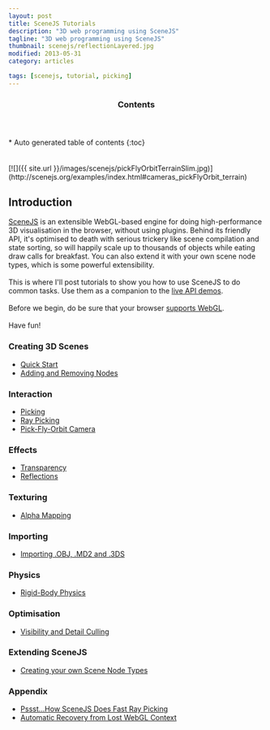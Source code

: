```yaml
---
layout: post
title: SceneJS Tutorials
description: "3D web programming using SceneJS"
tagline: "3D web programming using SceneJS"
thumbnail: scenejs/reflectionLayered.jpg
modified: 2013-05-31
category: articles

tags: [scenejs, tutorial, picking]
---
```



<section id="table-of-contents" class="toc">
  <header>
    <h3>Contents</h3>
  </header>
<div id="drawer" markdown="1">
*  Auto generated table of contents
{:toc}
</div>
</section><!-- /#table-of-contents -->
<br><br>
[![]({{ site.url }}/images/scenejs/pickFlyOrbitTerrainSlim.jpg)](http://scenejs.org/examples/index.html#cameras_pickFlyOrbit_terrain)

## Introduction
[SceneJS](http://scenejs.org) is an extensible WebGL-based engine for doing high-performance 3D visualisation in the browser,
without using plugins. Behind its friendly API, it's optimised to death with serious trickery like
scene compilation and state sorting, so will happily scale up to thousands of objects while eating draw calls for breakfast.
You can also extend it with your own scene node types, which is some powerful extensibility.
<br><br>
This is where I'll post tutorials to show you how to use SceneJS to do common tasks. Use them as a
companion to the [live API demos](http://scenejs.org/examples.html).
<br><br>
Before we begin, do be sure that your browser [supports WebGL](http://get.webgl.org/).
<br><br>
Have fun!

### Creating 3D Scenes
* [Quick Start](/articles/scenejs-quick-start)
* [Adding and Removing Nodes](/articles/scenejs-creating-a-scene-and-adding-nodes)

### Interaction
* [Picking](/articles/scenejs-picking)
* [Ray Picking](/articles/scenejs-ray-picking)
* [Pick-Fly-Orbit Camera](/articles/scenejs-pickflyorbit-camera)

### Effects
* [Transparency](/articles/scenejs-transparency)
* [Reflections](/articles/scenejs-reflection)

### Texturing
* [Alpha Mapping](/articles/scenejs-alpha-mapping)

### Importing
* [Importing .OBJ, .MD2 and .3DS](/articles/scenejs-obj-md2-3ds)

### Physics
* [Rigid-Body Physics](/articles/scenejs-physics)

### Optimisation
* [Visibility and Detail Culling](/articles/scenejs-detail-culling)

### Extending SceneJS
* [Creating your own Scene Node Types](/articles/scenejs-node-types)

### Appendix
* [Pssst...How SceneJS Does Fast Ray Picking](/articles/scenejs-ray-picking-technique)
* [Automatic Recovery from Lost WebGL Context](/articles/scenejs-webgl-context-lost)
